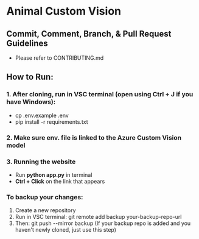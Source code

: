 # Animal Custom Vision

## Commit, Comment, Branch, & Pull Request Guidelines
- Please refer to CONTRIBUTING.md

## How to Run:
### 1. After cloning, run in VSC terminal (open using Ctrl + J if you have Windows):
- cp .env.example .env
- pip install -r requirements.txt

### 2. Make sure env. file is linked to the Azure Custom Vision model

### 3. Running the website
- Run **python app.py** in terminal
- **Ctrl + Click** on the link that appears

### To backup your changes:
1. Create a new repository
2. Run in VSC terminal: git remote add backup your-backup-repo-url
3. Then: git push --mirror backup (If your backup repo is added and you haven't newly cloned, just use this step)
